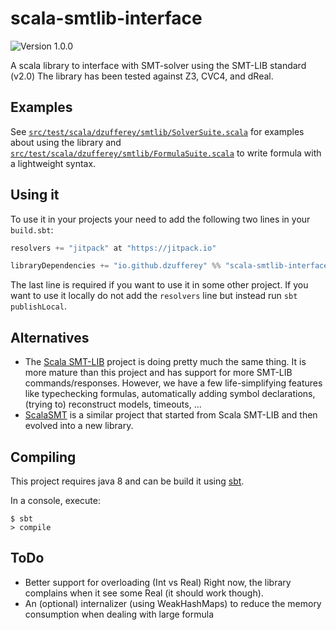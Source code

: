 # scala-smtlib-interface

![Version 1.0.0](https://img.shields.io/badge/version-1.0.0-green.svg)

A scala library to interface with SMT-solver using the SMT-LIB standard (v2.0)
The library has been tested against Z3, CVC4, and dReal.


## Examples

See [`src/test/scala/dzufferey/smtlib/SolverSuite.scala`](src/test/scala/dzufferey/smtlib/SolverSuite.scala) for examples about using the library
and [`src/test/scala/dzufferey/smtlib/FormulaSuite.scala`](src/test/scala/dzufferey/smtlib/FormulaSuite.scala) to write formula with a lightweight syntax.

## Using it

To use it in your projects your need to add the following two lines in your `build.sbt`:
```scala
resolvers += "jitpack" at "https://jitpack.io"

libraryDependencies += "io.github.dzufferey" %% "scala-smtlib-interface" % "1.0.0"
```

The last line is required if you want to use it in some other project.
If you want to use it locally do not add the `resolvers` line but instead run `sbt publishLocal`.

## Alternatives

* The [Scala SMT-LIB](https://github.com/regb/scala-smtlib) project is doing pretty much the same thing.
  It is more mature than this project and has support for more SMT-LIB commands/responses.
  However, we have a few life-simplifying features like typechecking formulas, automatically adding symbol declarations, (trying to) reconstruct models, timeouts, ...
* [ScalaSMT](https://bitbucket.org/franck44/scalasmt) is a similar project that started from Scala SMT-LIB and then evolved into a new library.


## Compiling

This project requires java 8 and can be build it using [sbt](http://www.scala-sbt.org/).

In a console, execute:
```
$ sbt
> compile
```


## ToDo

* Better support for overloading (Int vs Real)
  Right now, the library complains when it see some Real (it should work though).
* An (optional) internalizer (using WeakHashMaps) to reduce the memory consumption when dealing with large formula

